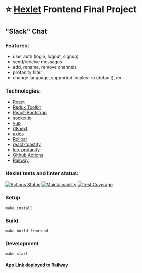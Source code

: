 # ⭐ [Hexlet](https://ru.hexlet.io/my) Frontend Final Project
## "Slack" Chat

### Features:
- user auth (login, logout, signup)
- send/receive messages
- add, rename, remove channels
- profanity filter
- change language, supported locales: ru (default), en

### Technologies:
- [React](https://reactjs.org/)
- [Redux Toolkit](https://redux-toolkit.js.org/)
- [React-Bootstrap](https://react-bootstrap.github.io/)
- [socket.io](https://socket.io/)
- [yup](https://github.com/jquense/yup)
- [i18next](https://www.i18next.com/)
- [axios](https://github.com/axios/axios)
- [Rollbar](https://https://railway.app/)
- [react-toastify](https://www.npmjs.com/package/react-toastify)
- [leo-profanity](https://github.com/jojoee/leo-profanity)
- [Github Actions](https://github.com/features/actions)
- [Railway](https://https://railway.app/)

### Hexlet tests and linter status:
[![Actions Status](https://github.com/redaktorscha/frontend-project-12/workflows/hexlet-check/badge.svg)](https://github.com/redaktorscha/frontend-project-12/actions)
[![Maintainability](https://api.codeclimate.com/v1/badges/1c691bc60420376f7684/maintainability)](https://codeclimate.com/github/redaktorscha/frontend-project-12/maintainability)
[![Test Coverage](https://api.codeclimate.com/v1/badges/1c691bc60420376f7684/test_coverage)](https://codeclimate.com/github/redaktorscha/frontend-project-12/test_coverage)

### Setup
```
make install
```

### Build
```
make build-frontend
```

### Development
```
make start
```

#### [App Link deployed to Railway](https://frontend-project-12-production-c30e.up.railway.app/)
